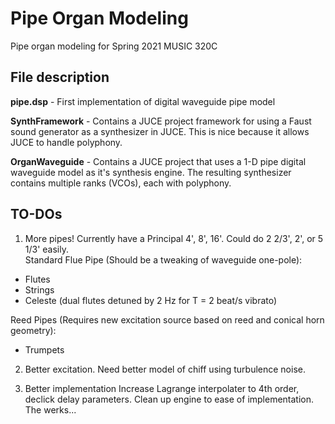 # Pipe Organ Modeling

Pipe organ modeling for Spring 2021 MUSIC 320C

## File description

**pipe.dsp** - First implementation of digital waveguide pipe model

**SynthFramework** - Contains a JUCE project framework for using a Faust sound generator as a
synthesizer in JUCE. This is nice because it allows JUCE to handle polyphony. 

**OrganWaveguide** - Contains a JUCE project that uses a 1-D pipe digital waveguide model as it's synthesis engine. The resulting synthesizer contains multiple ranks (VCOs), each with polyphony.

## TO-DOs

1. More pipes! Currently have a Principal 4', 8', 16'. Could do 2 2/3', 2', or 5 1/3' easily.  
Standard Flue Pipe (Should be a tweaking of waveguide one-pole):
* Flutes
* Strings
* Celeste (dual flutes detuned by 2 Hz for T = 2 beat/s vibrato)
  
Reed Pipes (Requires new excitation source based on reed and conical horn geometry):  
* Trumpets

2. Better excitation. Need better model of chiff using turbulence noise.

3. Better implementation
Increase Lagrange interpolater to 4th order, declick delay parameters. Clean up engine to ease of implementation. The werks...

